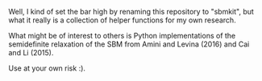 Well, I kind of set the bar high by renaming this repository to "sbmkit", but what it really is a collection of helper functions for my own research.

What might be of interest to others is Python implementations of the semidefinite relaxation of the SBM from Amini and Levina (2016) and Cai and Li (2015).

Use at your own risk :).
